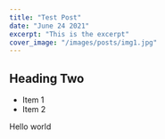 ```yaml
---
title: "Test Post"
date: "June 24 2021"
excerpt: "This is the excerpt"
cover_image: "/images/posts/img1.jpg"
---
```


## Heading Two

- Item 1
- Item 2

Hello world
